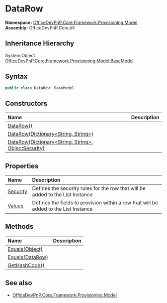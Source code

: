 # DataRow
  

**Namespace:** [OfficeDevPnP.Core.Framework.Provisioning.Model](OfficeDevPnP.Core.Framework.Provisioning.Model.md)  
**Assembly:** OfficeDevPnP.Core.dll  
## Inheritance Hierarchy
System.Object  
  [OfficeDevPnP.Core.Framework.Provisioning.Model.BaseModel](OfficeDevPnP.Core.Framework.Provisioning.Model.BaseModel.md) 
## Syntax
```C#
public class DataRow: BaseModel
```
## Constructors
|**Name**|**Description**|
|:-----|:-----|
| [DataRow()](OfficeDevPnP.Core.Framework.Provisioning.Model.DataRow.ctor1.md) | 
| [DataRow(Dictionary<String, String>)](OfficeDevPnP.Core.Framework.Provisioning.Model.DataRow.ctor2.md) | 
| [DataRow(Dictionary<String, String>, ObjectSecurity)](OfficeDevPnP.Core.Framework.Provisioning.Model.DataRow.ctor3.md) | 
## Properties
|**Name**|**Description**|
|:-----|:-----|
| [Security](OfficeDevPnP.Core.Framework.Provisioning.Model.DataRow.Security.md) | Defines the security rules for the row that will be added to the List Instance
| [Values](OfficeDevPnP.Core.Framework.Provisioning.Model.DataRow.Values.md) | Defines the fields to provision within a row that will be added to the List Instance
## Methods
|**Name**|**Description**|
|:-----|:-----|
| [Equals(Object)](OfficeDevPnP.Core.Framework.Provisioning.Model.DataRow.3520ddbb.md) | 
| [Equals(DataRow)](OfficeDevPnP.Core.Framework.Provisioning.Model.DataRow.26d55d27.md) | 
| [GetHashCode()](OfficeDevPnP.Core.Framework.Provisioning.Model.DataRow.1c6872bd.md) | 
## See also
- [OfficeDevPnP.Core.Framework.Provisioning.Model](OfficeDevPnP.Core.Framework.Provisioning.Model.md)
